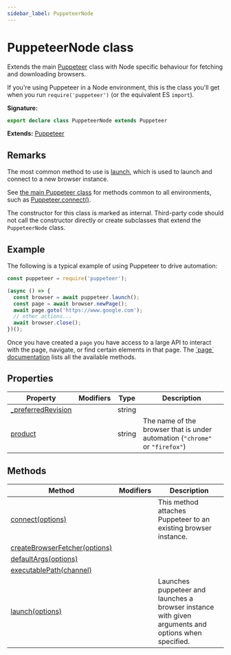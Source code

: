 ```yaml
---
sidebar_label: PuppeteerNode
---
```


# PuppeteerNode class

Extends the main [Puppeteer](./puppeteer.puppeteer.md) class with Node specific behaviour for fetching and downloading browsers.

If you're using Puppeteer in a Node environment, this is the class you'll get when you run `require('puppeteer')` (or the equivalent ES `import`).

**Signature:**

```typescript
export declare class PuppeteerNode extends Puppeteer
```

**Extends:** [Puppeteer](./puppeteer.puppeteer.md)

## Remarks

The most common method to use is [launch](./puppeteer.puppeteernode.launch.md), which is used to launch and connect to a new browser instance.

See [the main Puppeteer class](./puppeteer.puppeteer.md) for methods common to all environments, such as [Puppeteer.connect()](./puppeteer.puppeteer.connect.md).

The constructor for this class is marked as internal. Third-party code should not call the constructor directly or create subclasses that extend the `PuppeteerNode` class.

## Example

The following is a typical example of using Puppeteer to drive automation:

```ts
const puppeteer = require('puppeteer');

(async () => {
  const browser = await puppeteer.launch();
  const page = await browser.newPage();
  await page.goto('https://www.google.com');
  // other actions...
  await browser.close();
})();
```

Once you have created a `page` you have access to a large API to interact with the page, navigate, or find certain elements in that page. The [\`page\` documentation](./puppeteer.page.md) lists all the available methods.

## Properties

| Property                                                               | Modifiers | Type   | Description                                                                                                            |
| ---------------------------------------------------------------------- | --------- | ------ | ---------------------------------------------------------------------------------------------------------------------- |
| [\_preferredRevision](./puppeteer.puppeteernode._preferredrevision.md) |           | string |                                                                                                                        |
| [product](./puppeteer.puppeteernode.product.md)                        |           | string | The name of the browser that is under automation (<code>&quot;chrome&quot;</code> or <code>&quot;firefox&quot;</code>) |

## Methods

| Method                                                                             | Modifiers | Description                                                                                         |
| ---------------------------------------------------------------------------------- | --------- | --------------------------------------------------------------------------------------------------- |
| [connect(options)](./puppeteer.puppeteernode.connect.md)                           |           | This method attaches Puppeteer to an existing browser instance.                                     |
| [createBrowserFetcher(options)](./puppeteer.puppeteernode.createbrowserfetcher.md) |           |                                                                                                     |
| [defaultArgs(options)](./puppeteer.puppeteernode.defaultargs.md)                   |           |                                                                                                     |
| [executablePath(channel)](./puppeteer.puppeteernode.executablepath.md)             |           |                                                                                                     |
| [launch(options)](./puppeteer.puppeteernode.launch.md)                             |           | Launches puppeteer and launches a browser instance with given arguments and options when specified. |
